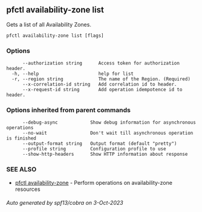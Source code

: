 ## pfctl availability-zone list

Gets a list of all Availability Zones.

```
pfctl availability-zone list [flags]
```

### Options

```
      --authorization string      Access token for authorization header.
  -h, --help                      help for list
  -r, --region string             The name of the Region. (Required)
      --x-correlation-id string   Add correlation id to header.
      --x-request-id string       Add operation idempotence id to header.
```

### Options inherited from parent commands

```
      --debug-async            Show debug information for asynchronous operations
      --no-wait                Don't wait till asynchronous operation is finished
      --output-format string   Output format (default "pretty")
      --profile string         Configuration profile to use
      --show-http-headers      Show HTTP information about response
```

### SEE ALSO

* [pfctl availability-zone](pfctl_availability-zone.md)	 - Perform operations on availability-zone resources

###### Auto generated by spf13/cobra on 3-Oct-2023
